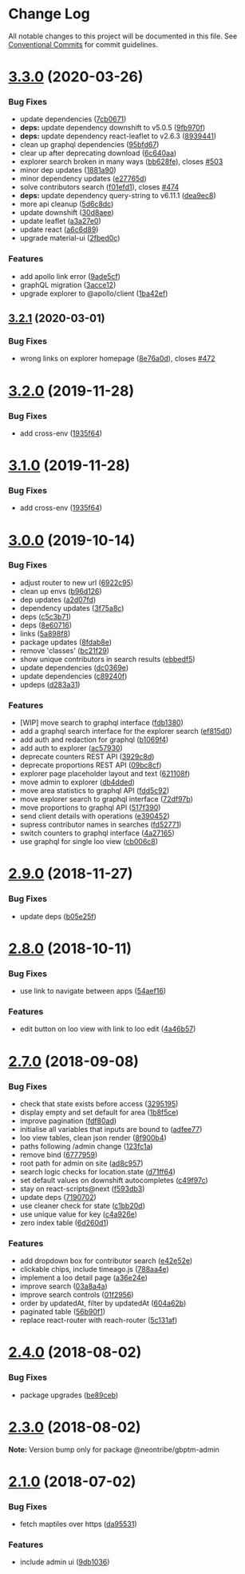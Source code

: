 # Change Log

All notable changes to this project will be documented in this file.
See [Conventional Commits](https://conventionalcommits.org) for commit guidelines.

# [3.3.0](https://github.com/neontribe/gbptm/compare/v3.2.1...v3.3.0) (2020-03-26)


### Bug Fixes

* update dependencies ([7cb0671](https://github.com/neontribe/gbptm/commit/7cb06711e6ea49f8e18351dd20d19d3a9e13711b))
* **deps:** update dependency downshift to v5.0.5 ([9fb970f](https://github.com/neontribe/gbptm/commit/9fb970f86972308b23f65bc487aef8379d03e0ca))
* **deps:** update dependency react-leaflet to v2.6.3 ([8939441](https://github.com/neontribe/gbptm/commit/89394417760be2eedbf755802db6f676682f5536))
* clean up graphql dependencies ([95bfd67](https://github.com/neontribe/gbptm/commit/95bfd67c01abe45a131040567fb6f9650f3324ed))
* clear up after deprecating download ([6c640aa](https://github.com/neontribe/gbptm/commit/6c640aaa4c69d8eafd99fe2e4531eb8793b9ef7b))
* explorer search broken in many ways ([bb628fe](https://github.com/neontribe/gbptm/commit/bb628fe017518b4eb1b0050350f3de3315b9f1e3)), closes [#503](https://github.com/neontribe/gbptm/issues/503)
* minor dep updates ([1881a90](https://github.com/neontribe/gbptm/commit/1881a90284a8d342160f0981fe68c5c6cdfda18c))
* minor dependency updates ([e27765d](https://github.com/neontribe/gbptm/commit/e27765db63416ef306bc89523539e6afdf073f18))
* solve contributors search ([f01efd1](https://github.com/neontribe/gbptm/commit/f01efd1fe982d439b85565f0f74c92ffaa0da946)), closes [#474](https://github.com/neontribe/gbptm/issues/474)
* **deps:** update dependency query-string to v6.11.1 ([dea9ec8](https://github.com/neontribe/gbptm/commit/dea9ec8c66a465e71f29f0436efe2960c82841b1))
* more api cleanup ([5d6c8dc](https://github.com/neontribe/gbptm/commit/5d6c8dc3849cc7d7c0887e6b02d28f7e9ec64a77))
* update downshift ([30d8aee](https://github.com/neontribe/gbptm/commit/30d8aee5ef4b6ad69edffc578325721fd90da70e))
* update leaflet ([a3a27e0](https://github.com/neontribe/gbptm/commit/a3a27e0d2b63ede74dffba9faded8f782b07c74e))
* update react ([a6c6d89](https://github.com/neontribe/gbptm/commit/a6c6d896abd274acb87d8f9a066cfd95707c7b8d))
* upgrade material-ui ([2fbed0c](https://github.com/neontribe/gbptm/commit/2fbed0cc7424dbcd494afd9fcabd0d7b9522dfcc))


### Features

* add apollo link error ([9ade5cf](https://github.com/neontribe/gbptm/commit/9ade5cfc20036048635cead841bf64865fb8eb18))
* graphQL migration ([3acce12](https://github.com/neontribe/gbptm/commit/3acce124d91c6a5c9834f637c33daa4c9dedc53e))
* upgrade explorer to @apollo/client ([1ba42ef](https://github.com/neontribe/gbptm/commit/1ba42efd022eca914cecf1357b77a045d1bef881))





## [3.2.1](https://github.com/neontribe/gbptm/compare/v3.2.0...v3.2.1) (2020-03-01)


### Bug Fixes

* wrong links on explorer homepage ([8e76a0d](https://github.com/neontribe/gbptm/commit/8e76a0d)), closes [#472](https://github.com/neontribe/gbptm/issues/472)





# [3.2.0](https://github.com/neontribe/gbptm/compare/v3.0.0...v3.2.0) (2019-11-28)


### Bug Fixes

* add cross-env ([1935f64](https://github.com/neontribe/gbptm/commit/1935f64))





# [3.1.0](https://github.com/neontribe/gbptm/compare/v3.0.0...v3.1.0) (2019-11-28)


### Bug Fixes

* add cross-env ([1935f64](https://github.com/neontribe/gbptm/commit/1935f64))





# [3.0.0](https://github.com/neontribe/gbptm/compare/v2.9.0...v3.0.0) (2019-10-14)


### Bug Fixes

* adjust router to new url ([6922c95](https://github.com/neontribe/gbptm/commit/6922c95))
* clean up envs ([b96d126](https://github.com/neontribe/gbptm/commit/b96d126))
* dep updates ([a2d07fd](https://github.com/neontribe/gbptm/commit/a2d07fd))
* dependency updates ([3f75a8c](https://github.com/neontribe/gbptm/commit/3f75a8c))
* deps ([c5c3b71](https://github.com/neontribe/gbptm/commit/c5c3b71))
* deps ([8e60716](https://github.com/neontribe/gbptm/commit/8e60716))
* links ([5a898f8](https://github.com/neontribe/gbptm/commit/5a898f8))
* package updates ([8fdab8e](https://github.com/neontribe/gbptm/commit/8fdab8e))
* remove 'classes' ([bc21f29](https://github.com/neontribe/gbptm/commit/bc21f29))
* show unique contributors in search results ([ebbedf5](https://github.com/neontribe/gbptm/commit/ebbedf5))
* update dependencies ([dc0369e](https://github.com/neontribe/gbptm/commit/dc0369e))
* update dependencies ([c89240f](https://github.com/neontribe/gbptm/commit/c89240f))
* updeps ([d283a31](https://github.com/neontribe/gbptm/commit/d283a31))


### Features

* [WIP] move search to graphql interface ([fdb1380](https://github.com/neontribe/gbptm/commit/fdb1380))
* add a graphql search interface for the explorer search ([ef815d0](https://github.com/neontribe/gbptm/commit/ef815d0))
* add auth and redaction for graphql ([b1069f4](https://github.com/neontribe/gbptm/commit/b1069f4))
* add auth to explorer ([ac57930](https://github.com/neontribe/gbptm/commit/ac57930))
* deprecate counters REST API ([3929c8d](https://github.com/neontribe/gbptm/commit/3929c8d))
* deprecate proportions REST API ([09bc8cf](https://github.com/neontribe/gbptm/commit/09bc8cf))
* explorer page placeholder layout and text ([621108f](https://github.com/neontribe/gbptm/commit/621108f))
* move admin to explorer ([db4dded](https://github.com/neontribe/gbptm/commit/db4dded))
* move area statistics to graphql API ([fdd5c92](https://github.com/neontribe/gbptm/commit/fdd5c92))
* move explorer search to graphql interface ([72df97b](https://github.com/neontribe/gbptm/commit/72df97b))
* move proportions to graphql API ([517f390](https://github.com/neontribe/gbptm/commit/517f390))
* send client details with operations ([e390452](https://github.com/neontribe/gbptm/commit/e390452))
* supress contributor names in searches ([fd52771](https://github.com/neontribe/gbptm/commit/fd52771))
* switch counters to graphql interface ([4a27165](https://github.com/neontribe/gbptm/commit/4a27165))
* use graphql for single loo view ([cb006c8](https://github.com/neontribe/gbptm/commit/cb006c8))





# [2.9.0](https://github.com/neontribe/gbptm/compare/v2.8.0...v2.9.0) (2018-11-27)


### Bug Fixes

* update deps ([b05e25f](https://github.com/neontribe/gbptm/commit/b05e25f))





# [2.8.0](https://github.com/neontribe/gbptm/compare/v2.7.0...v2.8.0) (2018-10-11)


### Bug Fixes

* use link to navigate between apps ([54aef16](https://github.com/neontribe/gbptm/commit/54aef16))


### Features

* edit button on loo view with link to loo edit ([4a46b57](https://github.com/neontribe/gbptm/commit/4a46b57))





<a name="2.7.0"></a>
# [2.7.0](https://github.com/neontribe/gbptm/compare/v2.6.0...v2.7.0) (2018-09-08)


### Bug Fixes

* check that state exists before access ([3295195](https://github.com/neontribe/gbptm/commit/3295195))
* display empty and set default for area ([1b8f5ce](https://github.com/neontribe/gbptm/commit/1b8f5ce))
* improve pagination ([fdf80ad](https://github.com/neontribe/gbptm/commit/fdf80ad))
* initialise all variables that inputs are bound to ([adfee77](https://github.com/neontribe/gbptm/commit/adfee77))
* loo view tables, clean json render ([8f900b4](https://github.com/neontribe/gbptm/commit/8f900b4))
* paths following /admin change ([123fc1a](https://github.com/neontribe/gbptm/commit/123fc1a))
* remove bind ([6777959](https://github.com/neontribe/gbptm/commit/6777959))
* root path for admin on site ([ad8c957](https://github.com/neontribe/gbptm/commit/ad8c957))
* search logic checks for location.state ([d71ff64](https://github.com/neontribe/gbptm/commit/d71ff64))
* set default values on downshift autocompletes ([c49f97c](https://github.com/neontribe/gbptm/commit/c49f97c))
* stay on react-scripts@next ([f593db3](https://github.com/neontribe/gbptm/commit/f593db3))
* update deps ([7190702](https://github.com/neontribe/gbptm/commit/7190702))
* use cleaner check for state ([c1bb20d](https://github.com/neontribe/gbptm/commit/c1bb20d))
* use unique value for key ([c4a926e](https://github.com/neontribe/gbptm/commit/c4a926e))
* zero index table ([6d260d1](https://github.com/neontribe/gbptm/commit/6d260d1))


### Features

* add dropdown box for contributor search ([e42e52e](https://github.com/neontribe/gbptm/commit/e42e52e))
* clickable chips, include timeago.js ([788aa4e](https://github.com/neontribe/gbptm/commit/788aa4e))
* implement a loo detail page ([a36e24e](https://github.com/neontribe/gbptm/commit/a36e24e))
* improve search ([03a8a4a](https://github.com/neontribe/gbptm/commit/03a8a4a))
* improve search controls ([01f2956](https://github.com/neontribe/gbptm/commit/01f2956))
* order by updatedAt, filter by updatedAt ([604a62b](https://github.com/neontribe/gbptm/commit/604a62b))
* paginated table ([56b90f1](https://github.com/neontribe/gbptm/commit/56b90f1))
* replace react-router with reach-router ([5c131af](https://github.com/neontribe/gbptm/commit/5c131af))





<a name="2.4.0"></a>
# [2.4.0](https://github.com/neontribe/gbptm/compare/v2.3.0...v2.4.0) (2018-08-02)


### Bug Fixes

* package upgrades ([be89ceb](https://github.com/neontribe/gbptm/commit/be89ceb))




<a name="2.3.0"></a>
# [2.3.0](https://github.com/neontribe/gbptm/compare/v2.2.0...v2.3.0) (2018-08-02)




**Note:** Version bump only for package @neontribe/gbptm-admin

<a name="2.1.0"></a>
# [2.1.0](https://github.com/neontribe/gbptm/compare/v0.0.5...v2.1.0) (2018-07-02)


### Bug Fixes

* fetch maptiles over https ([da95531](https://github.com/neontribe/gbptm/commit/da95531))


### Features

* include admin ui ([9db1036](https://github.com/neontribe/gbptm/commit/9db1036))
